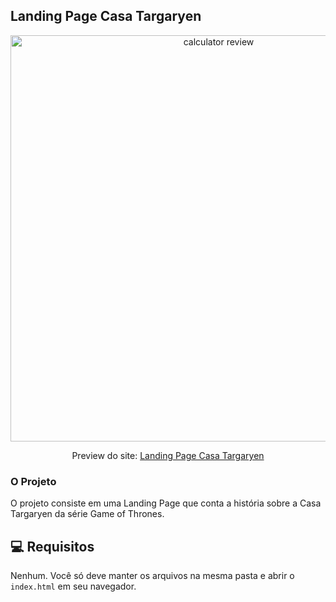 ## Landing Page Casa Targaryen

<div align="center">
  <img width="650px" src="https://user-images.githubusercontent.com/55250414/148111285-311f05ec-260a-42ad-ba55-1bbbaf15c4b4.png" alt="calculator review">
  
  <label>Preview do site:</label>
  <a href="https://daniluus.github.io/Landing-Page_Casa-Targaryen/" />Landing Page Casa Targaryen</a>
</div>

### O Projeto
O projeto consiste em uma Landing Page que conta a história sobre a Casa Targaryen da série Game of Thrones.

## 💻 Requisitos

Nenhum. Você só deve manter os arquivos na mesma pasta e abrir o `index.html` em seu navegador.
